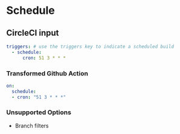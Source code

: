 # Schedule

## CircleCI input

```yaml
triggers: # use the triggers key to indicate a scheduled build
  - schedule:
      cron: 51 3 * * *
```

### Transformed Github Action

```yaml
on:
  schedule:
  - cron: "51 3 * * *"
```

### Unsupported Options

- Branch filters
